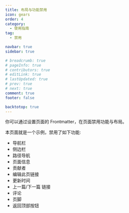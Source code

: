 ```yaml
---
title: 布局与功能禁用
icon: gears
order: 4
category:
  - 使用指南
tag:
  - 禁用

navbar: true
sidebar: true

# breadcrumb: true
# pageInfo: true
# contributors: true
# editLink: true
# lastUpdated: true
# prev: true
# next: true
comment: true
footer: false

backtotop: true
---
```


你可以通过设置页面的 Frontmatter，在页面禁用功能与布局。

<!-- more -->

本页面就是一个示例，禁用了如下功能:

- 导航栏
- 侧边栏
- 路径导航
- 页面信息
- 贡献者
- 编辑此页链接
- 更新时间
- 上一篇/下一篇 链接
- 评论
- 页脚
- 返回顶部按钮
